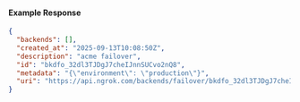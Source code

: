 <!-- Code generated for API Clients. DO NOT EDIT. -->

#### Example Response

```json
{
  "backends": [],
  "created_at": "2025-09-13T10:08:50Z",
  "description": "acme failover",
  "id": "bkdfo_32dl3TJDgJ7cheIJnnSUCvo2nQ8",
  "metadata": "{\"environment\": \"production\"}",
  "uri": "https://api.ngrok.com/backends/failover/bkdfo_32dl3TJDgJ7cheIJnnSUCvo2nQ8"
}
```
